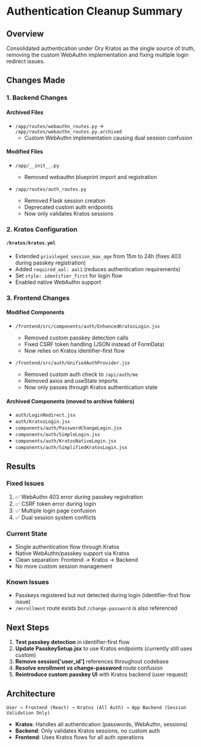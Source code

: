 # Authentication Cleanup Summary

## Overview
Consolidated authentication under Ory Kratos as the single source of truth, removing the custom WebAuthn implementation and fixing multiple login redirect issues.

## Changes Made

### 1. Backend Changes

#### Archived Files
- `/app/routes/webauthn_routes.py` → `/app/routes/webauthn_routes.py.archived`
  - Custom WebAuthn implementation causing dual session confusion

#### Modified Files
- `/app/__init__.py`
  - Removed webauthn blueprint import and registration
  
- `/app/routes/auth_routes.py`
  - Removed Flask session creation
  - Deprecated custom auth endpoints
  - Now only validates Kratos sessions

### 2. Kratos Configuration

#### `/kratos/kratos.yml`
- Extended `privileged_session_max_age` from 15m to 24h (fixes 403 during passkey registration)
- Added `required_aal: aal1` (reduces authentication requirements)
- Set `style: identifier_first` for login flow
- Enabled native WebAuthn support

### 3. Frontend Changes

#### Modified Components
- `/frontend/src/components/auth/EnhancedKratosLogin.jsx`
  - Removed custom passkey detection calls
  - Fixed CSRF token handling (JSON instead of FormData)
  - Now relies on Kratos identifier-first flow

- `/frontend/src/auth/UnifiedAuthProvider.jsx`
  - Removed custom auth check to `/api/auth/me`
  - Removed axios and useState imports
  - Now only passes through Kratos authentication state

#### Archived Components (moved to archive folders)
- `auth/LoginRedirect.jsx`
- `auth/KratosLogin.jsx` 
- `components/auth/PasswordChangeLogin.jsx`
- `components/auth/SimpleLogin.jsx`
- `components/auth/KratosNativeLogin.jsx`
- `components/auth/SimplifiedKratosLogin.jsx`

## Results

### Fixed Issues
1. ✅ WebAuthn 403 error during passkey registration
2. ✅ CSRF token error during login
3. ✅ Multiple login page confusion
4. ✅ Dual session system conflicts

### Current State
- Single authentication flow through Kratos
- Native WebAuthn/passkey support via Kratos
- Clean separation: Frontend → Kratos → Backend
- No more custom session management

### Known Issues
- Passkeys registered but not detected during login (identifier-first flow issue)
- `/enrollment` route exists but `/change-password` is also referenced

## Next Steps

1. **Test passkey detection** in identifier-first flow
2. **Update PasskeySetup.jsx** to use Kratos endpoints (currently still uses custom)
3. **Remove session['user_id']** references throughout codebase
4. **Resolve enrollment vs change-password** route confusion
5. **Reintroduce custom passkey UI** with Kratos backend (user request)

## Architecture

```
User → Frontend (React) → Kratos (All Auth) → App Backend (Session Validation Only)
```

- **Kratos**: Handles all authentication (passwords, WebAuthn, sessions)
- **Backend**: Only validates Kratos sessions, no custom auth
- **Frontend**: Uses Kratos flows for all auth operations
